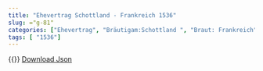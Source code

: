 ```yaml
---
title: "Ehevertrag Schottland - Frankreich 1536"
slug: ="g-81"
categories: ["Ehevertrag", "Bräutigam:Schottland ", "Braut: Frankreich", "Eheschließung vollzogen?:Ja", "verschiedenkonfessionelle Ehe?:Nein", "Dynastie Bräutigam:Stuart", "Akteur Bräutigam:Stuart", "Akteur Braut:Valois", "Textbezug?:nein", "Ständisch?:nein", "Ratifikation?:ja", "Sonstiges?:nein", "Bräutigam:Schottland ", "Braut: Frankreich"]
tags: [ "1536"]
---
```

<!--more-->
{{<v138>}}
[Download Json](/vertraege/vertrag-81.json)